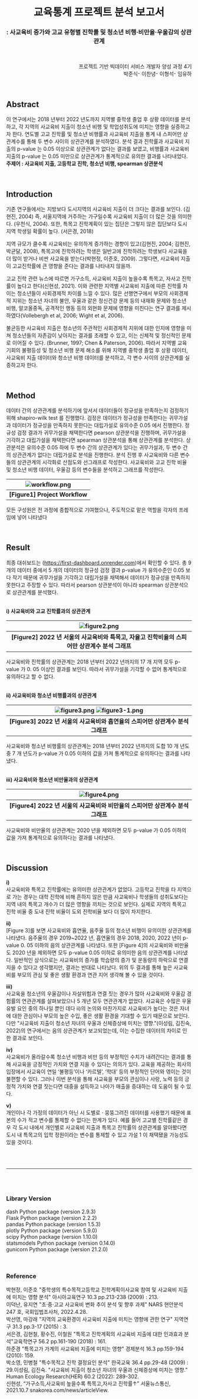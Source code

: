 
<h1 align="center"> 
  <br>
  교육통계 프로젝트 분석 보고서
</h1>

<h3 align="center">
  : 사교육비 증가와 고교 유형별 진학률 및 청소년 비행·비만율·우울감의 상관관계
</h3>  
<br>
<p align="right">
  프로젝트 기반 빅데이터 서비스 개발자 양성 과정 4기
  <br>박준식⠂이찬녕⠂이형석⠂임유하
</p>    

<br>

## Abstract
이 연구에서는 2018 년부터 2022 년도까지 지역별 중학생 졸업 후 상황 데이터를 분석하고, 각 지역의 사교육비 지출이 청소년 비행 및 학업성취도에 미치는 영향을 실증하고자 한다.
연도별 고교 진학률 및 청소년 비행률과 사교육비 지출을 통계 내 스피어만 상관계수를 통해 두 변수 사이의 상관관계를 분석하였다. 분석 결과 진학률과 사교육비 지출의 p-value 는 0.05 이상으로 상관관계가 없다는 결과를 보였고, 비행률과 사교육비 지출의 p-value 는 0.05 미만으로 상관관계가 통계적으로 유의한 결과를 나타내었다.  
<b>주제어 : 사교육비 지출, 고등학교 진학, 청소년 비행, spearman 상관분석</b>

<br>

## Introduction
기존 연구들에서는 지방보다 도시지역의 사교육비 지출이 더 크다는 결과를 보인다. (김현진, 2004) 즉, 서울지역에 거주하는 가구일수록 사교육비 지출이 더 많은 것을 의미한다. (우천식, 2004). 
또한, 특목고 진학계획이 있는 집단은 그렇지 않은 집단보다 도시지역 학생일 확률이 높다. (서은경, 2018)  

지역 규모가 클수록 사교육비는 유의하게 증가하는 경향이 있고(김현진, 2004; 김현진, 박균달, 2008), 특목고에 진학하려는 학생은 일반고에 진학하려는 학생보다 사교육을 더 많이 받거나 비싼 사교육을 받는다(박현정, 이준호, 2009). 그렇다면, 사교육비 지출이 고교진학률에 큰 영향을 준다는 결과를 나타내지 않을까.  

고교 진학 관련 뉴스에 따르면 가구소득, 사교육비 지출이 높을수록 특목고, 자사고 진학률이 높다고 한다(신현성, 2021). 이와 관련한 지역별 사교육비 지출에 따른 진학률 
차이는 청소년들이 사회경제적 차이를 느낄 수 있다. 많은 선행연구에서 부모의 사회경제적 지위는 청소년 자녀의 불안, 우울과 같은 정신건강 문제 등의 내재화 문제와 청소년 비행, 
알코올중독, 공격적인 행동 등의 외현화 문제에 영향을 미친다는 연구 결과를 제시하였다(Vollebergh et al, 2006; Wight et al, 2006).  

불균등한 사교육비 지출은 청소년의 주관적인 사회경제적 지위에 대한 인지에 영향을 미쳐 청소년들의 자존감이 낮아지는 결과를 초래할 수 있고, 이는 신체적 및 정신적인 문제로 이어질 수 있다. (Brunner, 1997; Chen & Paterson, 2006).
따라서 지역별 교육 기회의 불평등성 및 청소년 비행 문제 해소를 위해 지역별 중학생 졸업 후 상황 데이터, 사교육비 지출 데이터와 청소년 비행 데이터를 분석하고, 각 변수 사이의 상관관계를 실증하고자 한다.

<br>

## Method
 데이터 간의 상관관계를 분석하기에 앞서서 데이터들이 정규성을 만족하는지 검정하기 
위해 shapiro-wilk test 를 진행했다. 검정은 데이터가 정규성을 만족한다는 귀무가설과 
데이터가 정규성을 만족하지 못한다는 대립가설로 유의수준 0.05 에서 진행한다.
정규성 검정 결과가 귀무가설을 채택한다면 pearson 상관분석을 진행하며, 귀무가설을 
기각하고 대립가설을 채택한다면 spearman 상관분석을 통해 상관관계를 분석한다.
상관분석은 유의수준 0.05 하에 두 변수 간의 상관관계가 있다는 귀무가설과, 두 변수 간의 
상관관계가 없다는 대립가설로 분석을 진행한다.
분석 진행 후 사교육비와 다른 변수들의 상관관계의 시각화로 산점도와 선그래프로 
작성한다.
사교육비와 고교 진학 비율 및 청소년 비행 데이터, 우울감 등의 변수들을 분석하고 
그래프를 작성한다.

| ![workflow.png](image/workflow.png) |
|:--:|
| <b> [Figure1] Project Workflow </b> |
모든 구성원은 전 과정에 종합적으로 기여했으나, 주도적으로 맡은 역할을 각자의 프레임에 넣어 나타냈다

<br>

## Result

최종 대쉬보드는 (https://first-dashboard.onrender.com)에서 확인할 수 있다.
총 9 개의 데이터 중에서 5 개의 데이터의 정규성 검정 결과 p-value 가 유의수준인 0.05
보다 작기 때문에 귀무가설을 기각하고 대립가설을 채택해서 데이터가 정규성을 만족하지 
못한다고 주장할 수 있다. 따라서 pearson 상관분석이 아니라 spearman 상관분석으로 
상관관계를 분석했다.

<br>
<b>i) 사교육비와 고교 진학률과의 상관관계</b>

| ![figure2.png](image/figure2.png) |
|:--:|
| <b> [Figure2] 2022 년 서울의 사교육비와 특목고, 자율고 진학비율의 스피어만 상관계수 분석 그래프 </b> |

사교육비와 진학률의 상관관계는 2018 년부터 2022 년까지의 17 개 지역 모두 p-value 가 0.
05 이상인 결과를 보인다. 따라서 귀무가설을 기각할 수 없어 통계적으로 유의하다고 할 수 
없다.

<br>
<b>ii) 사교육비와 청소년 비행률과의 상관관계</b>

| ![figure3.png](image/figure3.png) ![figure3-1.png](image/figure3-1.png) |
|:--:|
| <b> [Figure3] 2022 년 서울의 사교육비와 흡연율의 스피어만 상관계수 분석 그래프 </b> |

사교육비와 청소년 비행률의 상관관계는 2018 년부터 2022 년까지의 도합 10 개 년도 중 7
개 년도가 p-value 가 0.05 이하의 값을 가져 통계적으로 유의하다는 결과를 나타냈다.

<br>
<b>iii) 사교육비와 청소년 비만율과의 상관관계</b>

| ![figure4.png](image/figure4.png) |
|:--:|
| <b> [Figure4] 2022 년 서울의 사교육비와 비만율의 스피어만 상관계수 분석 그래프 </b> |

사교육비와 비만율의 상관관계는 2020 년을 제외하면 모두 p-value 가 0.05 이하의 값을 
가져 통계적으로 유의하다는 결과를 나타냈다.

<br>

## Discussion

<b>i)</b> 
<br>사교육비와 특목고 진학률에는 유의미한 상관관계가 없었다. 고등학교 진학을 타 
지역으로 가는 경우는 대학 진학에 비해 흔하지 않은 만큼 사교육비나 학생들의 
성취도보다는 지역 내의 특목고 개수가 더 많은 영향을 끼치는 것으로 보인다. 실제로 
지역의 특목고 진학 비율 중 도내 진학 비율이 도외 진학비율 보다 더 많이 차지한다.   

<b>ii)</b>
<br>[Figure 3]를 보면 사교육비와 흡연율, 음주율 등의 청소년 비행이 유의미한 상관관계를 
나타냈다. 음주율의 경우 2019~2022 년, 흡연율의 경우 2018, 2020, 2022 년이 p-value 0.
05 이하의 음의 상관관계를 나타냈다. 또한 [Figure 4]의 사교육비와 비만율도 2020 년을 
제외하면 모두 p-value 0.05 이하로 유의미한 음의 상관관계를 나타냈다. 일반적인 
상식으로는 사교육비의 증가를 학습량의 증가 및 운동량의 하락으로 연결 지을 수 있다고 
생각했지만, 결과는 반대로 나타났다. 위의 두 결과를 통해 높은 사교육비를 부모의 관심 및 
좋은 생활 환경과 연관 지어 생각해 볼 수 있을 것이다.  

<b>iii)</b>
<br>사교육을 청소년의 우울감이나 자살위험과 연결 짓는 경우가 많아 사교육비와 우울감 
경험률의 연관관계를 살펴보았으나 5 개년 모두 연관관계가 없었다. 사교육은 수많은 우울 
유발 요인 중의 하나일 뿐인 데다 ii)의 논의와 마찬가지로 사교육비가 높다는 것은 자녀에 
대한 관심이나 부모의 높은 수입, 좋은 생활 환경을 기대할 수 있기 때문으로 보인다. 다만
"사교육비 지출이 청소년 자녀의 우울과 신체증상에 미치는 영향."(이성림, 김진숙, 2022)의
연구에서는 음의 상관관계가 보고되었는데, 이는 수집한 데이터의 차이로 인한 결과로 
보인다.  

<b>iv)</b>
<br>사교육비가 올라갈수록 청소년 비행과 비만 등의 부정적인 수치가 내려간다는 결과를 
통해 사교육을 긍정적인 가치와 연결 지을 수 있다는 의의가 있다. 교육을 제공하는 회사의 
입장에서 사교육이 연일 ‘불평등’이나 ‘카르텔’, ‘학대’ 등의 부정적인 단어와 엮이는 것이 
불편할 수 있다. 그러나 이번 분석을 통해 사교육을 부모의 관심이나 사랑, 노력 등의 긍정적
가치와 연결 짓는다면 대중을 설득하고 나아가 매출을 증대하는 데 도움이 될 수 있다.  

<b>v)</b>
<br>개인이나 각 가정의 데이터가 아닌 시 도별로 ⋅ 뭉뚱그려진 데이터를 사용했기 때문에 
표본의 수가 적고 변수를 통제할 수 없다는 한계가 있다. 예를 들어 고교별 진학률같은 경우 
각 도시 내에서 개인별로 사교육비 지출과 특목고 진학률의 상관관계를 알아봤다면 도시 내 
특목고의 입학 정원이라는 변수를 통제할 수 있고 가설 1 이 채택됐을 가능성도 있을 것이다.

<br>
<br>

-----

<br>
<br>

### Library Version
dash Python package (version 2.9.3)
<br>Flask Python package (version 2.2.2)
<br>pandas Python package (version 1.5.3)
<br>plotly Python package (version 5.9.0)
<br>scipy Python package (version 1.10.0)
<br>statsmodels Python package (version 0.14.0)
<br>gunicorn Python package (version 21.2.0)

<br>

### Reference 
박현정, 이준호 "중학생의 특수목적고등학교 진학계획이사교육 참여 및 사교육비 지출에 미치는 영향 분석" 아시아교육연구 10.3 pp.213-238 (2009) : 213.
<br>이덕난, 유지연 "초·중·고교 사교육비 변화 추이 분석 및 향후 과제" NARS 현안분석 247 호, 국회입법조사처, 2022.4.28.
<br>박선영, 마강래 "지역의 교육환경이 사교육비 지출에 미치는 영향에 관한 연구" 지역연구 31.3 pp.3-17 (2015) : 3.
<br>서은경, 김현철, 황수진, 이철원 "특목고 진학계획의 사교육비 지출에 대한 인과효과 분석"교육학연구 56.2 pp.161-190 (2018) : 161.
<br>하준경 "특목고가 가계의 사교육비 지출에 미치는 영향" 경제분석 16.3 pp.159-194 (2010): 159.
<br>박소영, 민병철 "특수목적고 진학 결정요인 분석" 한국교육 36.4 pp.29-48 (2009) : 29.이성림, 김진숙. "사교육비 지출이 청소년 자녀의 우울과 신체증상에 미치는 영향." Human Ecology Research(HER) 60.2 (2022): 289-302.
<br>신현성, “가구소득,사교육비 높을수록 특목고,자사고 진학률↑” 서울뉴스통신, 2021.10.7 snakorea.com/news/articleView.


















